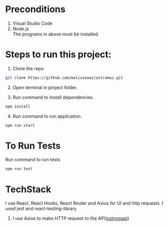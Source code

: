 # Preconditions

1. Visual Studio Code
2. Node.js<br />
The programs in above must be installed.

# Steps to run this project:

1. Clone the repo
```sh
git clone https://github.com/malisasmaz/ostromui.git
```
2. Open terminal in project folder.

3. Run command to install dependencies.
```sh
npm install
```
4. Run command to run application.
```sh
npm run start
```

# To Run Tests
Run command to run tests
```sh
npm run test
```

# TechStack
I use React, React Hooks, React Router and Axios for UI and http requests. I used jest and react-testing-library

1. I use Axios to make HTTP request to the API([ostromapi](https://github.com/malisasmaz/ostromapi))
